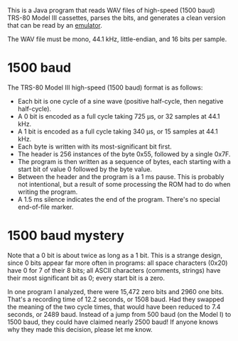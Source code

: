 
This is a Java program that reads WAV files of high-speed (1500 baud) TRS-80
Model III cassettes, parses the bits, and generates a clean version that can be
read by an [emulator](https://github.com/lkesteloot/trs80).

The WAV file must be mono, 44.1 kHz, little-endian, and 16 bits per
sample.

# 1500 baud

The TRS-80 Model III high-speed (1500 baud) format is as follows:

* Each bit is one cycle of a sine wave (positive half-cycle, then negative
  half-cycle).
* A 0 bit is encoded as a full cycle taking 725 µs, or 32 samples at 44.1 kHz.
* A 1 bit is encoded as a full cycle taking 340 µs, or 15 samples at 44.1 kHz.
* Each byte is written with its most-significant bit first.
* The header is 256 instances of the byte 0x55, followed by a single 0x7F.
* The program is then written as a sequence of bytes, each starting with a
  start bit of value 0 followed by the byte value.
* Between the header and the program is a 1 ms pause. This is probably not intentional,
  but a result of some processing the ROM had to do when writing the program.
* A 1.5 ms silence indicates the end of the program. There's no special end-of-file marker.

# 1500 baud mystery

Note that a 0 bit is about twice as long as a 1 bit. This is a strange
design, since 0 bits appear far more often in programs:
all space characters (0x20) have 0 for 7 of their 8 bits; all ASCII
characters (comments, strings) have their most significant bit as 0;
every start bit is a zero.

In one program I analyzed, there were 15,472 zero bits and 2960 one bits. That's
a recording time of 12.2 seconds, or 1508 baud. Had they swapped the meaning of
the two cycle times, that would have been reduced to 7.4 seconds, or 2489 baud.
Instead of a jump from 500 baud (on the Model I) to 1500 baud, they could have
claimed nearly 2500 baud! If anyone knows why they made this decision, please
let me know.


